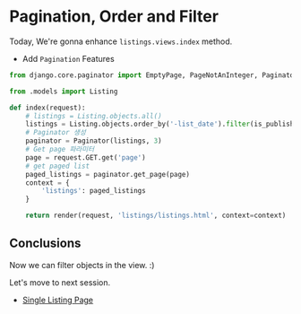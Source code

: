# Pagination, Order and Filter

Today, We're gonna enhance `listings.views.index` method.

- Add `Pagination` Features

```python
from django.core.paginator import EmptyPage, PageNotAnInteger, Paginator

from .models import Listing

def index(request):
    # listings = Listing.objects.all()
    listings = Listing.objects.order_by('-list_date').filter(is_published=True)
    # Paginator 생성
    paginator = Paginator(listings, 3)
    # Get page 파라미터 
    page = request.GET.get('page')
    # get paged list
    paged_listings = paginator.get_page(page)
    context = {
        'listings': paged_listings
    }

    return render(request, 'listings/listings.html', context=context)
```

## Conclusions

Now we can filter objects in the view. :)

Let's move to next session.

- [Single Listing Page][1]

<!-- Reference Links -->

[1]: ./DAY-10.md "Single Listing Page"
